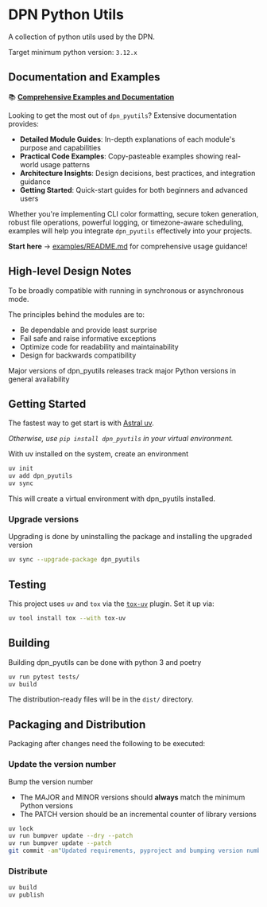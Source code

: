 # DPN Python Utils

A collection of python utils used by the DPN.

Target minimum python version: `3.12.x`

## Documentation and Examples

📚 **[Comprehensive Examples and Documentation](examples/README.md)**

Looking to get the most out of `dpn_pyutils`? Extensive documentation provides:

- **Detailed Module Guides**: In-depth explanations of each module's purpose and capabilities
- **Practical Code Examples**: Copy-pasteable examples showing real-world usage patterns
- **Architecture Insights**: Design decisions, best practices, and integration guidance
- **Getting Started**: Quick-start guides for both beginners and advanced users

Whether you're implementing CLI color formatting, secure token generation, robust file operations, powerful logging, or timezone-aware scheduling, examples will help you integrate `dpn_pyutils` effectively into your projects.

**Start here** → [examples/README.md](examples/README.md) for comprehensive usage guidance!

## High-level Design Notes

To be broadly compatible with running in synchronous or asynchronous mode.

The principles behind the modules are to:

- Be dependable and provide least surprise
- Fail safe and raise informative exceptions
- Optimize code for readability and maintainability
- Design for backwards compatibility

Major versions of dpn_pyutils releases track major Python versions in general
availability


## Getting Started

The fastest way to get start is with [Astral uv](https://docs.astral.sh/uv/).

*Otherwise, use `pip install dpn_pyutils` in your virtual environment.*

With uv installed on the system, create an environment

```bash
uv init
uv add dpn_pyutils
uv sync
```

This will create a virtual environment with dpn_pyutils installed.

### Upgrade versions

Upgrading is done by uninstalling the package and installing the upgraded version

```bash
uv sync --upgrade-package dpn_pyutils
```

## Testing

This project uses `uv` and `tox` via the [`tox-uv`](https://github.com/tox-dev/tox-uv) plugin. Set it up via:

```bash
uv tool install tox --with tox-uv
```

## Building

Building dpn_pyutils can be done with python 3 and poetry

```bash
uv run pytest tests/
uv build
```

The distribution-ready files will be in the `dist/` directory.

## Packaging and Distribution

Packaging after changes need the following to be executed:

### Update the version number

Bump the version number

- The MAJOR and MINOR versions should **always** match the minimum Python versions
- The PATCH version should be an incremental counter of library versions

```bash
uv lock
uv run bumpver update --dry --patch
uv run bumpver update --patch
git commit -am"Updated requirements, pyproject and bumping version number for release"
```

### Distribute

```bash
uv build
uv publish
```
